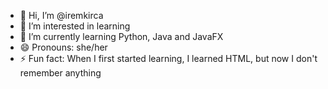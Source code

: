 - 👋 Hi, I’m @iremkirca
- 👀 I’m interested in learning
- 🌱 I’m currently learning Python, Java and JavaFX
- 😄 Pronouns: she/her
- ⚡ Fun fact: When I first started learning, I learned HTML, but now I don't remember anything

<!---
iremkirca/iremkirca is a ✨ special ✨ repository because its `README.md` (this file) appears on your GitHub profile.
You can click the Preview link to take a look at your changes.
--->

